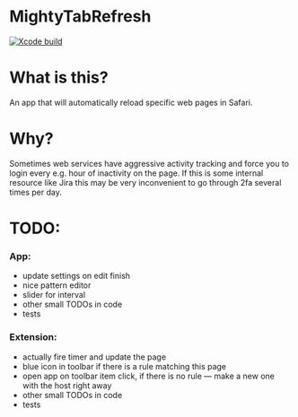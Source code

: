 # MightyTabRefresh

[![Xcode build](https://github.com/kukushechkin/MightyTabRefresh/actions/workflows/xcode.yml/badge.svg?branch=main)](https://github.com/kukushechkin/MightyTabRefresh/actions/workflows/xcode.yml)

# What is this?

An app that will automatically reload specific web pages in Safari.

# Why?

Sometimes web services have aggressive activity tracking and force you to login every e.g. hour of inactivity on the page. If this is some internal resource like Jira this may be very inconvenient to go through 2fa several times per day.

# TODO:

### App:
* update settings on edit finish
* nice pattern editor
* slider for interval
* other small TODOs in code
* tests

### Extension:
* actually fire timer and update the page
* blue icon in toolbar if there is a rule matching this page
* open app on toolbar item click, if there is no rule — make a new one with the host right away
* other small TODOs in code
* tests


